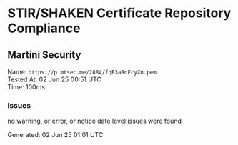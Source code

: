 # STIR/SHAKEN Certificate Repository Compliance

## Martini Security

Name: `https://p.mtsec.me/2884/fqB3aRoFcyXn.pem`\
Tested At: 02 Jun 25 00:51 UTC\
Time: 100ms

### Issues

no warning, or error, or notice date level issues were found

Generated: 02 Jun 25 01:01 UTC